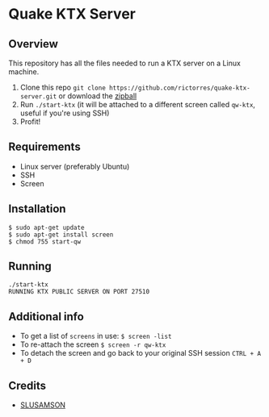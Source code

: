 # Quake KTX Server

## Overview

This repository has all the files needed to run a KTX server on a Linux machine.

1. Clone this repo `git clone https://github.com/rictorres/quake-ktx-server.git` or download the [zipball](https://github.com/rictorres/quake-ktx-server/archive/master.zip)
2. Run `./start-ktx` (it will be attached to a different screen called `qw-ktx`, useful if you're using SSH)
3. Profit!


## Requirements

- Linux server (preferably Ubuntu)
- SSH
- Screen


## Installation

```
$ sudo apt-get update
$ sudo apt-get install screen
$ chmod 755 start-qw
```


## Running

```
./start-ktx
RUNNING KTX PUBLIC SERVER ON PORT 27510
```


## Additional info

- To get a list of `screens` in use:
  `$ screen -list`
- To re-attach the screen
  `$ screen -r qw-ktx`
- To detach the screen and go back to your original SSH session
  `CTRL + A + D`


## Credits

- [SLUSAMSON](http://www.bluemunkey.com/?p=124)